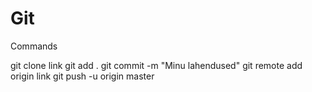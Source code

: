 # Git
Commands

git clone link
git add .
git commit -m "Minu lahendused"
git remote add origin link
git push -u origin master
